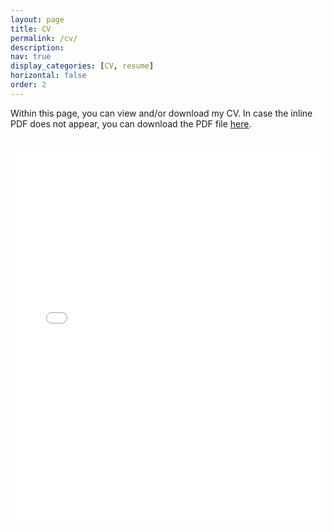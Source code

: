 ```yaml
---
layout: page
title: CV
permalink: /cv/
description: 
nav: true
display_categories: [CV, resume]
horizontal: false
order: 2
---
```

Within this page, you can view and/or download my CV. In case the inline PDF does not appear, you can download the PDF file <a href="/assets/pdf/CV.pdf">here</a>.<br><br>

<iframe title="cv" src="/assets/pdf/CV.pdf" width="100%" height="600px" style="border:none;"></iframe>